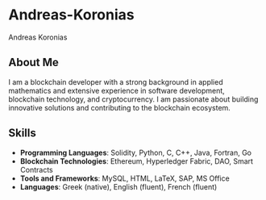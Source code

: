 # Andreas-Koronias
Andreas Koronias

## About Me
I am a blockchain developer with a strong background in applied mathematics and extensive experience in software development, blockchain technology, and cryptocurrency. I am passionate about building innovative solutions and contributing to the blockchain ecosystem.

## Skills
- **Programming Languages**: Solidity, Python, C, C++, Java, Fortran, Go
- **Blockchain Technologies**: Ethereum, Hyperledger Fabric, DAO, Smart Contracts
- **Tools and Frameworks**: MySQL, HTML, LaTeX, SAP, MS Office
- **Languages**: Greek (native), English (fluent), French (fluent)
